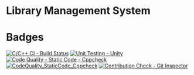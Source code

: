 # Library Management System


# Badges 

[![C/C++ CI - Build Status](https://github.com/prakash283/MiniProject_C/actions/workflows/c_cpp.yml/badge.svg)](https://github.com/prakash283/MiniProject_C/actions/workflows/c_cpp.yml)
[![Unit Testing - Unity](https://github.com/prakash283/MiniProject_C/actions/workflows/unity.yml/badge.svg)](https://github.com/prakash283/MiniProject_C/actions/workflows/unity.yml)
[![Code Quality - Static Code - Cppcheck](https://github.com/prakash283/MiniProject_C/actions/workflows/cppcheck.yml/badge.svg)](https://github.com/prakash283/MiniProject_C/actions/workflows/cppcheck.yml)
[![CodeQuality_StaticCode_Cppcheck](https://www.code-inspector.com/project/24865/score/svg)](https://www.code-inspector.com/project/24865/score/svg)
[![Contribution Check - Git Inspector](https://github.com/prakash283/MiniProject_C/actions/workflows/gitinspector.yml/badge.svg)](https://github.com/prakash283/MiniProject_C/actions/workflows/gitinspector.yml)
